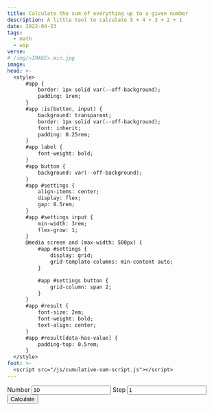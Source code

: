 ```yaml
---
title: Calculate the sum of everything up to a given number
description: A little tool to calculate 5 + 4 + 3 + 2 + 1
date: 2022-04-23
tags:
  - math
  - wip
verse:
# /img/<IMAGE>.min.jpg
image:
head: >-
  <style>
      #app {
          border: 1px solid var(--off-background);
          padding: 1rem;
      }
      #app :is(button, input) {
          background: transparent;
          border: 1px solid var(--off-background);
          font: inherit;
          padding: 0.25rem;
      }
      #app label {
          font-weight: bold;
      }
      #app button {
          background: var(--off-background);
      }
      #app #settings {
          align-items: center;
          display: flex;
          gap: 0.5rem;
      }
      #app #settings input {
          min-width: 3rem;
          flex-grow: 1;
      }
      @media screen and (max-width: 500px) {
          #app #settings {
              display: grid;
              grid-template-columns: min-content auto;
          }

          #app #settings button {
              grid-column: span 2;
          }
      }
      #app #result {
          font-size: 2em;
          font-weight: bold;
          text-align: center;
      }
      #app #result[data-has-value] {
          padding-top: 0.5rem;
      }
  </style>
foot: >-
  <script src="/js/cumulative-sum-script.js"></script>
---
```


<div id="app">
<div id="settings">
    <label for="x">Number</label>
    <input id="x" type="number" value="10"/>
    <label for="y">Step</label>
    <input id="y" type="number" value="1"/>
    <button id="calculate">Calculate</button>
</div>
<div aria-live="polite" id="result"></div>
</div>
